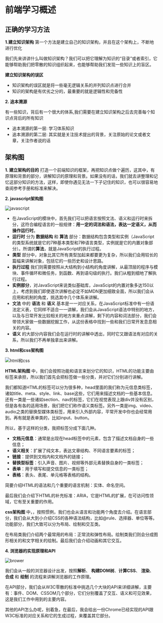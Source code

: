# 前端学习概述

## 正确的学习方法
**1.建立知识架构**
第一个方法是建立自己的知识架构，并且在这个架构上，不断地进行优化

我们先来讲讲什么叫做知识架构？我们可以把它理解为知识的“目录”或者索引，它能够帮助我们把零散的知识组织起来，也能够帮助我们发现一些知识上的盲区。

**建立知识架构的误区**
+ 知识架构的误区就是将一些毫无逻辑关系的并列知识点进行合并
+ 知识的架构是有优劣之分的，最重要的就是逻辑性和完备性


**2. 追本溯源**

有一些知识，背后有一个很大的体系,我们需要在建立知识架构之后去完善每个知识点背后的所有知识

+ 追本溯源的第一层: 学习体系知识
+ 追本溯源的第二层: 其实就是关注技术提出的背景，关注原始的论文或者文章，关注作者说的话

## 架构图
**1. 建立架构的目的**
打造一个前端知识的框架，再把知识点做个遍历，这其中，有原理和背景的部分，讲解知识的原理和背景。如果没有的话，我们就去讲整理和记忆这部分知识的方法，这样，即使你遇见无法一下子记住的知识，也可以很容易地查阅参考手册和标准来解决。

**2. javascript架构图**

<img :src="$withBase('/javascript.png')" alt="javascript">

+ 在JavaScript的模块中，首先我们可以把语言按照文法、语义和运行时来拆分，这符合编程语言的一般规律：**用一定的词法和语法，表达一定语义，从而操作运行时**。
+ **运行时** 分为 **数据结构** 和 **算法** 部分：数据结构包含类型和实例（JavaScript的类型系统就是它的7种基本类型和7种语言类型，实例就是它的内置对象部分）。所谓的**算法**，就是JavaScript的执行过程。
+ **类型** 部分中，对象比其它所有类型加起来都要更为复杂，所以我们会用较长的篇幅来讲解对象，包括它的一些历史和设计思路。
+ **执行过程** 我们则需要按照从大结构到小结构的角度讲解，从最顶层的程序与模块、事件循环和微任务，到函数、再到语句级的执行。我们从粗到细地了解执行过程。
+ **实例部分**，对JavaScript来说类似基础库，JavaScipt的内置对象多达150以上，考虑到我们即使逐次讲解也必定不如MDN更加细致全面，所以我们会从应用和机制的角度，挑选其中几个体系来讲解。
+ **文法** 中的 **语法** 和 **语义** 基本是一一对应关系，在JavaScript标准中有一份语法定义表，它同样不适合一一讲解，我们会从JavaScript语法中特别的地方，以及与日常开发比较相关的地方来重点讲解，剩下的内容和词法部分，我们会带领大家做一些数据挖掘工作，从这份表格中找到一些和我们日常开发息息相关的内容。
+ **语义** 的大部分内容我们会在运行时的讲解中透出，同时它又跟语法有对应的关系，所以我们不再单独拿出来讲解。


**3. html和css架构图**

<img :src="$withBase('/html_css.png')" alt="html和css">

**HTML架构图** 中，我们会按照功能和语言来划分它的知识，HTML的功能主要由标签来承担，所以我们首先会把标签做一些分类，并对它们分别进行讲解。

我们都知道HTML的标签可以分为很多种，head里面的我们称为元信息类标签，诸如title、meta、style、link、base这些，它们用来描述文档的一些基本信息。还有一类是一些诸如section、nav的标签，它们在视觉表现上跟div并没有区别，但是各有各的适用场景，我们把它们称作语义类标签。另外一类是img、video、audio之类的替换型媒体类标签，用来引入外部内容，平常开发中你也会经常用到。再有就是表单类的，比如input、button。

所以，基于这样的分类，我把标签分成下面几种。
+ **文档元信息**：通常是出现在head标签中的元素，包含了描述文档自身的一些信息；
+ **语义相关**：扩展了纯文本，表达文章结构、不同语言要素的标签；
+ **链接**：提供到文档内和文档外的链接；
+ **替换型标签**：引入声音、图片、视频等外部元素替换自身的一类标签；
+ **表单**：用于填写和提交信息的一类标签；
+ **表格**：表头、表尾、单元格等表格的结构。

简要介绍HTML的语法和几个重要的语言机制：实体、命名空间。

最后我们会介绍下HTML的补充标准：ARIA，它是HTML的扩展，在可访问性领域，它有至关重要的作用。

**css架构图** 中，，按照惯例，我们也会从语言和功能两个角度去介绍。在语言部分，我们会从大到小介绍CSS的各种语法结构，比如@rule、选择器、单位等等。功能部分，我们大致可以分为布局、绘制和交互类。

在布局类我们介绍两个最常用的布局：正常流和弹性布局。绘制类我们则会分成图形相关的和文字相关的绘制。最后我们会介绍动画和其它交互。

**4. 浏览器的实现原理和API**

<img :src="$withBase('/brower.png')" alt="brower">

我们会从一般的浏览器设计出发，按照**解析**、 **构建DOM树**、**计算CSS**、 **渲染**、 **合成** 和 **绘制** 的流程来讲解浏览器的工作原理。

在API部分，我们会从W3C零散的标准中挑选几个大块的API来详细讲解，主要有：事件、DOM、CSSOM几个部分，它们分别覆盖了交互、语义和可见效果，这是我们工作中用到的主要内容。

其他的API怎么办呢，别着急，在最后，我会给出一份Chrome已经实现的API跟W3C标准的对应关系和它的生成过程，来覆盖其它部分。